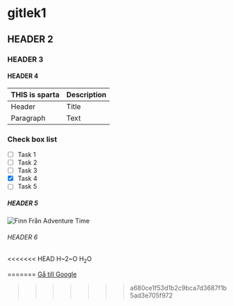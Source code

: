 # gitlek1

## HEADER 2

### HEADER 3

#### HEADER 4

| THIS is sparta | Description |
| ----------- | ----------- |
| Header      | Title       |
| Paragraph   | Text        |
### Check box list
- [ ] Task 1
- [ ] Task 2
- [ ] Task 3
- [x] Task 4
- [ ] Task 5

##### HEADER 5

![Finn Från Adventure Time](nedladdning.jpg)

###### HEADER 6

<<<<<<< HEAD
H~2~O
H<sub>2</sub>O


=======
[Gå till Google](https://www.google.com)
>>>>>>> a680ce1f53d1b2c9bca7d3687f1b5ad3e705f972
